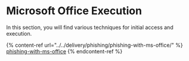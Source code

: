 # Microsoft Office Execution

In this section, you will find various techniques for initial access and execution.

{% content-ref url="../../delivery/phishing/phishing-with-ms-office/" %}
[phishing-with-ms-office](../../delivery/phishing/phishing-with-ms-office/)
{% endcontent-ref %}

